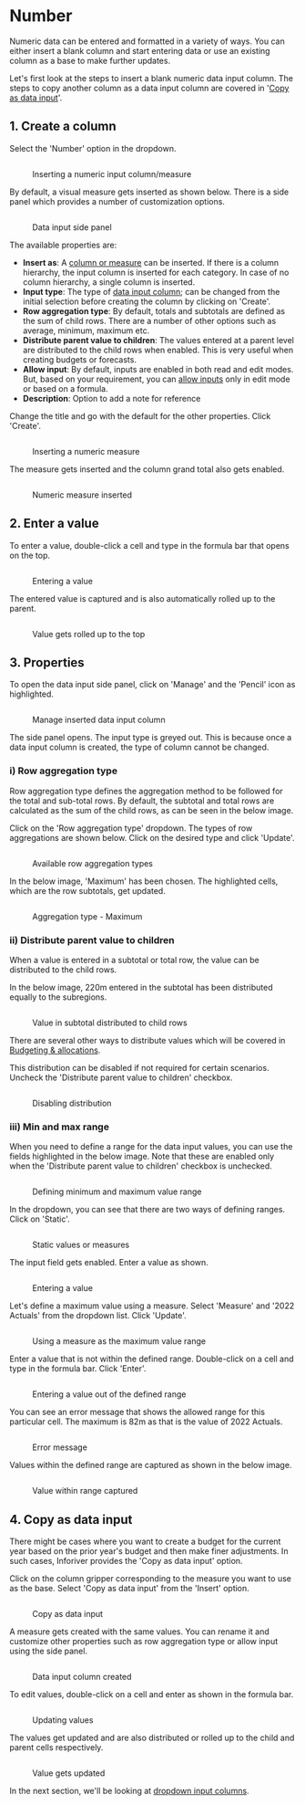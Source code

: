 # Number

Numeric data can be entered and formatted in a variety of ways. You can either insert a blank column and start entering data or use an existing column as a base to make further updates.

Let's first look at the steps to insert a blank numeric data input column. The steps to copy another column as a data input column are covered in '[Copy as data input](insert-manual-input-columns.md#4.-copy-as-data-input)'.

## 1. Create a column

Select the 'Number' option in the dropdown.

<figure><img src="../../../.gitbook/assets/4.4.3 Number.png" alt=""><figcaption><p>Inserting a numeric input column/measure</p></figcaption></figure>

By default, a visual measure gets inserted as shown below. There is a side panel which provides a number of customization options.

<figure><img src="../../../.gitbook/assets/4.4.4 Number.png" alt=""><figcaption><p>Data input side panel</p></figcaption></figure>

The available properties are:

* **Insert as**: A [column or measure](../insert-manual-input-columns.md#2.-measure-vs-column) can be inserted. If there is a column hierarchy, the input column is inserted for each category. In case of no column hierarchy, a single column is inserted.
* **Input type**: The type of [data input column](../insert-manual-input-columns.md); can be changed from the initial selection before creating the column by clicking on 'Create'.&#x20;
* **Row aggregation type**: By default, totals and subtotals are defined as the sum of child rows. There are a number of other options such as average, minimum, maximum etc.&#x20;
* **Distribute parent value to children**: The values entered at a parent level are distributed to the child rows when enabled. This is very useful when creating budgets or forecasts.&#x20;
* **Allow input**: By default, inputs are enabled in both read and edit modes. But, based on your requirement, you can [allow inputs](../insert-manual-input-columns.md#3.-input-restrictions) only in edit mode or based on a formula.&#x20;
* **Description**: Option to add a note for reference

Change the title and go with the default for the other properties. Click 'Create'.

<figure><img src="../../../.gitbook/assets/4.4.6 Number.png" alt=""><figcaption><p>Inserting a numeric measure</p></figcaption></figure>

The measure gets inserted and the column grand total also gets enabled.

<figure><img src="../../../.gitbook/assets/4.4.7 Number.png" alt=""><figcaption><p>Numeric measure inserted</p></figcaption></figure>

## 2. Enter a value

To enter a value, double-click a cell and type in the formula bar that opens on the top.&#x20;

<figure><img src="../../../.gitbook/assets/4.4.8 Number.png" alt=""><figcaption><p>Entering a value</p></figcaption></figure>

The entered value is captured and is also automatically rolled up to the parent.

<figure><img src="../../../.gitbook/assets/4.4.9 Number.png" alt=""><figcaption><p>Value gets rolled up to the top</p></figcaption></figure>

## 3. Properties

To open the data input side panel, click on 'Manage' and the 'Pencil' icon as highlighted.

<figure><img src="../../../.gitbook/assets/4.4.18 number.png" alt=""><figcaption><p>Manage inserted data input column</p></figcaption></figure>

The side panel opens. The input type is greyed out. This is because once a data input column is created, the type of column cannot be changed.

### i) Row aggregation type&#x20;

Row aggregation type defines the aggregation method to be followed for the total and sub-total rows. By default, the subtotal and total rows are calculated as the sum of the child rows, as can be seen in the below image.

Click on the 'Row aggregation type' dropdown. The types of row aggregations are shown below. Click on the desired type and click 'Update'.

<figure><img src="../../../.gitbook/assets/4.4.19 number.png" alt=""><figcaption><p>Available row aggregation types</p></figcaption></figure>

In the below image, 'Maximum' has been chosen. The highlighted cells, which are the row subtotals, get updated.

<figure><img src="../../../.gitbook/assets/4.4.20 number.png" alt=""><figcaption><p>Aggregation type - Maximum</p></figcaption></figure>

### ii) Distribute parent value to children

When a value is entered in a subtotal or total row, the value can be distributed to the child rows.&#x20;

In the below image, 220m entered in the subtotal has been distributed equally to the subregions.

<figure><img src="../../../.gitbook/assets/4.4.1. Distribute value.png" alt=""><figcaption><p>Value in subtotal distributed to child rows</p></figcaption></figure>

There are several other ways to distribute values which will be covered in [Budgeting & allocations](../../7.-planning-budgeting-and-forecasting/budgeting-and-allocations.md).&#x20;

This distribution can be disabled if not required for certain scenarios. Uncheck the 'Distribute parent value to children' checkbox.

<figure><img src="../../../.gitbook/assets/4.4.21 number.png" alt=""><figcaption><p>Disabling distribution</p></figcaption></figure>

### iii) Min and max range

When you need to define a range for the data input values, you can use the fields highlighted in the below image. Note that these are enabled only when the 'Distribute parent value to children' checkbox is unchecked.

<figure><img src="../../../.gitbook/assets/4.4.22 number.png" alt=""><figcaption><p>Defining minimum and maximum value range</p></figcaption></figure>

In the dropdown, you can see that there are two ways of defining ranges. Click on 'Static'.&#x20;

<figure><img src="../../../.gitbook/assets/4.4.23 number.png" alt=""><figcaption><p>Static values or measures</p></figcaption></figure>

The input field gets enabled. Enter a value as shown.

<figure><img src="../../../.gitbook/assets/4.4.24 number.png" alt=""><figcaption><p>Entering a value</p></figcaption></figure>

Let's define a maximum value using a measure. Select 'Measure' and '2022 Actuals' from the dropdown list. Click 'Update'.&#x20;

<figure><img src="../../../.gitbook/assets/4.4.25 number.png" alt=""><figcaption><p>Using a measure as the maximum value range</p></figcaption></figure>

Enter a value that is not within the defined range. Double-click on a cell and type in the formula bar. Click 'Enter'.&#x20;

<figure><img src="../../../.gitbook/assets/4.4.26 number.png" alt=""><figcaption><p>Entering a value out of the defined range</p></figcaption></figure>

You can see an error message that shows the allowed range for this particular cell. The maximum is 82m as that is the value of 2022 Actuals. &#x20;

<figure><img src="../../../.gitbook/assets/4.4.27 number.png" alt=""><figcaption><p>Error message</p></figcaption></figure>

Values within the defined range are captured as shown in the below image.

<figure><img src="../../../.gitbook/assets/4.4.28 number.png" alt=""><figcaption><p>Value within range captured</p></figcaption></figure>

## 4. Copy as data input

There might be cases where you want to create a budget for the current year based on the prior year's budget and then make finer adjustments. In such cases, Inforiver provides the 'Copy as data input' option.

Click on the column gripper corresponding to the measure you want to use as the base. Select 'Copy as data input' from the 'Insert' option. &#x20;

<figure><img src="../../../.gitbook/assets/4.4.29 Number.png" alt=""><figcaption><p>Copy as data input</p></figcaption></figure>

A measure gets created with the same values. You can rename it and customize other properties such as row aggregation type or allow input using the side panel.

<figure><img src="../../../.gitbook/assets/4.4.30 Number.png" alt=""><figcaption><p>Data input column created</p></figcaption></figure>

To edit values, double-click on a cell and enter as shown in the formula bar.

<figure><img src="../../../.gitbook/assets/4.4.31 Number.png" alt=""><figcaption><p>Updating values</p></figcaption></figure>

The values get updated and are also distributed or rolled up to the child and parent cells respectively.

<figure><img src="../../../.gitbook/assets/4.4.32 Number.png" alt=""><figcaption><p>Value gets updated</p></figcaption></figure>

In the next section, we'll be looking at [dropdown input columns](dropdown.md).
